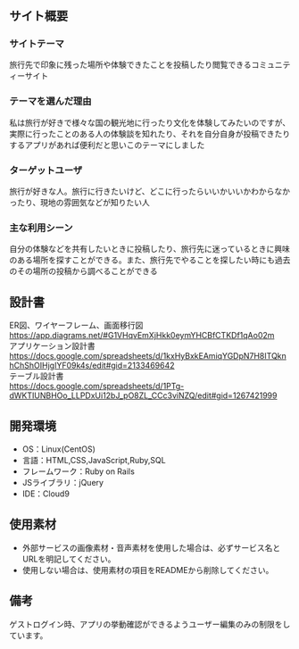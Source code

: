 # <RealTrip>

## サイト概要
### サイトテーマ
旅行先で印象に残った場所や体験できたことを投稿したり閲覧できるコミュニティーサイト

### テーマを選んだ理由
私は旅行が好きで様々な国の観光地に行ったり文化を体験してみたいのですが、実際に行ったことのある人の体験談を知れたり、それを自分自身が投稿できたりするアプリがあれば便利だと思いこのテーマにしました

### ターゲットユーザ
旅行が好きな人。旅行に行きたいけど、どこに行ったらいいかいいかわからなかったり、現地の雰囲気などが知りたい人

### 主な利用シーン
自分の体験などを共有したいときに投稿したり、旅行先に迷っているときに興味のある場所を探すことができる。また、旅行先でやることを探したい時にも過去のその場所の投稿から調べることができる

## 設計書
ER図、ワイヤーフレーム、画面移行図<br>
https://app.diagrams.net/#G1VHqvEmXjHkk0eymYHCBfCTKDf1qAo02m<br>
アプリケーション設計書<br>
https://docs.google.com/spreadsheets/d/1kxHyBxkEAmiqYGDpN7H8ITQknhChShOIHjgIYF09k4s/edit#gid=2133469642<br>
テーブル設計書<br>
https://docs.google.com/spreadsheets/d/1PTg-dWKTIUNBHOo_LLPDxUi12bJ_pO8ZL_CCc3viNZQ/edit#gid=1267421999
## 開発環境
- OS：Linux(CentOS)
- 言語：HTML,CSS,JavaScript,Ruby,SQL
- フレームワーク：Ruby on Rails
- JSライブラリ：jQuery
- IDE：Cloud9

## 使用素材
- 外部サービスの画像素材・音声素材を使用した場合は、必ずサービス名とURLを明記してください。
- 使用しない場合は、使用素材の項目をREADMEから削除してください。

## 備考
ゲストログイン時、アプリの挙動確認ができるようユーザー編集のみの制限をしています。